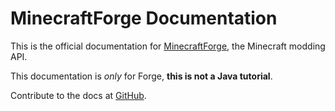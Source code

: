 MinecraftForge Documentation
============================

This is the official documentation for [MinecraftForge], the Minecraft modding API.

This documentation is _only_ for Forge, **this is not a Java tutorial**.

Contribute to the docs at [GitHub].

[MinecraftForge]: http://minecraftforge.net
[GitHub]: http://github.com/MinecraftForge/Documentation
